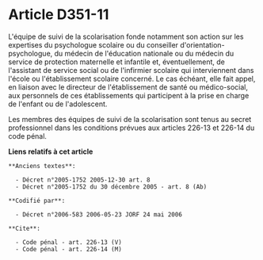 # Article D351-11

L'équipe de suivi de la scolarisation fonde notamment son action sur les expertises du psychologue scolaire ou du conseiller
d'orientation-psychologue, du médecin de l'éducation nationale ou du médecin du service de protection maternelle et infantile
et, éventuellement, de l'assistant de service social ou de l'infirmier scolaire qui interviennent dans l'école ou
l'établissement scolaire concerné. Le cas échéant, elle fait appel, en liaison avec le directeur de l'établissement de santé
ou médico-social, aux personnels de ces établissements qui participent à la prise en charge de l'enfant ou de l'adolescent.

Les membres des équipes de suivi de la scolarisation sont tenus au secret professionnel dans les conditions prévues aux
articles 226-13 et 226-14 du code pénal.

**Liens relatifs à cet article**

	**Anciens textes**:

	  - Décret n°2005-1752 2005-12-30 art. 8
	  - Décret n°2005-1752 du 30 décembre 2005 - art. 8 (Ab)

	**Codifié par**:

	  - Décret n°2006-583 2006-05-23 JORF 24 mai 2006

	**Cite**:

	  - Code pénal - art. 226-13 (V)
	  - Code pénal - art. 226-14 (M)
